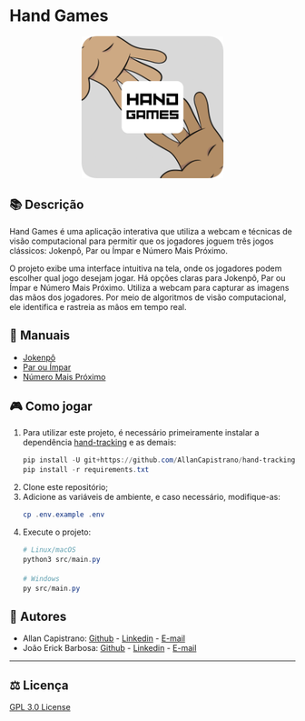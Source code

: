 # Hand Games

<p align="center">
  <img src="./images/hand-games-rounded.png" alt="Hand Games Icon" width="250px" height="250px">
</p>

## :books: Descrição ##
Hand Games é uma aplicação interativa que utiliza a webcam e técnicas de visão computacional para permitir que os jogadores joguem três jogos clássicos: Jokenpô, Par ou Ímpar e Número Mais Próximo.

O projeto exibe uma interface intuitiva na tela, onde os jogadores podem escolher qual jogo desejam jogar. Há opções claras para Jokenpô, Par ou Ímpar e Número Mais Próximo. Utiliza a webcam para capturar as imagens das mãos dos jogadores. Por meio de algoritmos de visão computacional, ele identifica e rastreia as mãos em tempo real.

## :memo: Manuais
- [Jokenpô](./manuals/JOKENPO.md)
- [Par ou Ímpar](./manuals/EVEN-ODD.md)
- [Número Mais Próximo](./manuals/NEAREST-NUMBER.md)

## :video_game: Como jogar
1. Para utilizar este projeto, é necessário primeiramente instalar a dependência [hand-tracking](https://github.com/AllanCapistrano/handtracking) e as demais:
   ```powershell
   pip install -U git+https://github.com/AllanCapistrano/hand-tracking.git
   pip install -r requirements.txt
   ```
2. Clone este repositório;
3. Adicione as variáveis de ambiente, e caso necessário, modifique-as:
   ```powershell
   cp .env.example .env
   ```
4. Execute o projeto:
   ```powershell
   # Linux/macOS
   python3 src/main.py

   # Windows
   py src/main.py
   ```

## :pushpin: Autores ##
- Allan Capistrano: [Github](https://github.com/AllanCapistrano) - [Linkedin](https://www.linkedin.com/in/allancapistrano/) - [E-mail](https://mail.google.com/mail/u/0/?view=cm&fs=1&tf=1&source=mailto&to=asantos@ecomp.uefs.br)
- João Erick Barbosa: [Github](https://github.com/JoaoErick) - [Linkedin](https://www.linkedin.com/in/joão-erick-barbosa-9050801b0/) - [E-mail](https://mail.google.com/mail/u/0/?view=cm&fs=1&tf=1&source=mailto&to=jsilva@ecomp.uefs.br)

------------

## :balance_scale: Licença ##
[GPL 3.0 License](./LICENSE)
